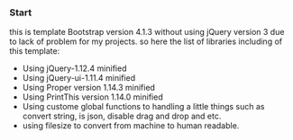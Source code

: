 ### Start
this is template Bootstrap version 4.1.3 without using jQuery version 3 due to lack of problem for my projects.
so here the list of libraries including of this template:
- Using jQuery-1.12.4 minified
- Using jQuery-ui-1.11.4 minified
- Using Proper version 1.14.3 minified
- Using PrintThis version 1.14.0 minified
- Using custome global functions to handling a little things such as convert string, is json, disable drag and drop and etc.
- using filesize to convert from machine to human readable.
